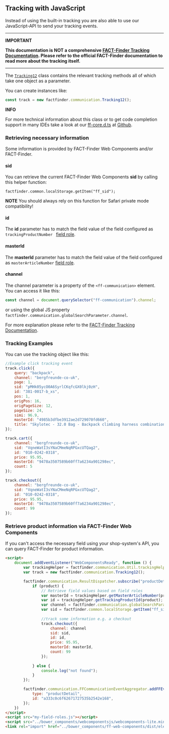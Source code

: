 ## Tracking with JavaScript

Instead of using the built-in tracking you are also able to use our
JavaScript-API to send your tracking events.

___
**IMPORTANT**

**This documentation is NOT a comprehensive [FACT-Finder Tracking Documentation](https://doku.fact-finder.de/endoc/latest/fact-finder-integration/tracking-interface-integration). Please refer to the official FACT-Finder documentation to read more about the tracking itself.**
___ 

 

The [`Tracking12`](https://github.com/FACT-Finder-Web-Components/ff-web-components/blob/master/dist/ff-core.d.ts#L747) class contains the relevant tracking 
methods all of which take one object as a parameter.

You can create instances like:
```Javascript
const track = new factfinder.communication.Tracking12();
```

 

**INFO**

For more technical information about this class or to get code completion support in many IDEs take a look
at our [ff-core.d.ts](https://github.com/FACT-Finder-Web-Components/ff-web-components/blob/master/dist/ff-core.d.ts) at [Github](https://github.com/FACT-Finder-Web-Components).

### Retrieving necessary information
Some information is provided by FACT-Finder Web Components and/or FACT-Finder.


#### sid
You can retrieve the current FACT-Finder Web Components **sid** by calling this helper function: 

`factfinder.common.localStorage.getItem("ff_sid");`

**NOTE** You should always rely on this function for Safari private mode compatibility!


#### id 
The **id** parameter has to match the field value of the field configured as `trackingProductNumber ` [field role](/documentation/3.x/field-roles).


#### masterId
The **masterId** parameter has to match the field value of the field configured as `masterArticleNumber` [field role](/documentation/3.x/field-roles).


#### channel
The channel parameter is a property of the `<ff-communication>` element.
You can access it like this:
```javascript
const channel = document.querySelector("ff-communication").channel;
```
or using the global JS property `factfinder.communication.globalSearchParameter.channel`.

For more explanation please refer to the [FACT-Finder Tracking Documentation](https://doku.fact-finder.de/endoc/latest/fact-finder-integration/tracking-interface-integration).


### Tracking Examples
You can use the tracking object like this:

```javascript
//Example click tracking event
track.click({
    query: "backpack",
    channel: "bergfreunde-co-uk",
    page: 1,
    sid: "pMHk05ycO0A6SyrlCKqfcGX0lkj0zH",
    id: "381-0017-b_xs",
    pos: 1,
    origPos: 16,
    origPageSize: 12,
    pageSize: 24,
    simi: 96.9,
    masterId: "4985b3dfbe3912ae2d729070fd660",
    title: "Skylotec - 32.0 Bag - Backpack climbing harness combination"
});
```

```javascript
track.cart({
    channel: "bergfreunde-co-uk",
    sid: "VqneWatI3sYNaCMmeNqRPGxcUTQag2",
    id: "010-0242-0318",
    price: 95.95,
    masterId: "9478a3507589b60ff7a6234a901298ec",
    count: 5
});
```

```javascript
track.checkout({
    channel: "bergfreunde-co-uk",
    sid: "VqneWatI3sYNaCMmeNqRPGxcUTQag2",
    id: "010-0242-0318",
    price: 95.95,
    masterId: "9478a3507589b60ff7a6234a901298ec",
    count: 99
});
```

### Retrieve product information via FACT-Finder Web Components
If you can't access the necessary field using your shop-system's API,
you can query FACT-Finder for product information.

```html
<script>
    document.addEventListener("WebComponentsReady", function () {
        var trackingHelper = factfinder.communication.Util.trackingHelper;
        var track = new factfinder.communication.Tracking12();

        factfinder.communication.ResultDispatcher.subscribe("productDetail", function (product) {
            if (product) {
                // Retrieve field values based on field roles
                var masterId = trackingHelper.getMasterArticleNumber(product);
                var id = trackingHelper.getTrackingProductId(product);
                var channel = factfinder.communication.globalSearchParameter.channel;
                var sid = factfinder.common.localStorage.getItem("ff_sid");
                
                //track some information e.g. a checkout
                track.checkout({
                    channel: channel
                    sid: sid,
                    id: id,
                    price: 95.95,
                    masterId: masterId,
                    count: 99
                });
                
            } else {
                console.log("not found");
            }
        });

        factfinder.communication.FFCommunicationEventAggregator.addFFEvent({
            type: "productDetail",
            id: "a333c0c6f62671727535b2542e168",
        });
    })
</script>
<script src="my-field-roles.js"></script>
<script src="../bower_components/webcomponentsjs/webcomponents-lite.min.js"></script>
<link rel="import" href="../bower_components/ff-web-components/dist/elements.build_with_dependencies.html">
```
